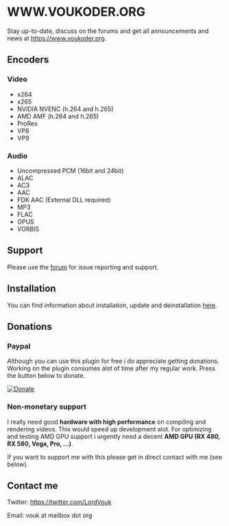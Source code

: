 # WWW.VOUKODER.ORG
Stay up-to-date, discuss on the forums and get all announcements and news at https://www.voukoder.org.

## Encoders
### Video
- x264
- x265
- NVIDIA NVENC (h.264 and h.265)
- AMD AMF (h.264 and h.265)
- ProRes
- VP8
- VP9
### Audio
- Uncompressed PCM (16bit and 24bit)
- ALAC
- AC3
- AAC
- FDK AAC (External DLL required)
- MP3
- FLAC
- OPUS
- VORBIS

## Support
Please use the [forum](https://www.voukoder.org/forum) for issue reporting and support.

## Installation
You can find information about installation, update and deinstallation [here](https://www.voukoder.org/article/4-installation-updates-and-deinstallation/).

## Donations
### Paypal
Although you can use this plugin for free i do appreciate getting donations. Working on the plugin consumes alot of time after my regular work. Press the button below to donate.

[![Donate](https://www.paypalobjects.com/en_US/i/btn/btn_donate_LG.gif)](https://www.paypal.me/voukoder)

### Non-monetary support
I really need good **hardware with high performance** on compiling and rendering videos. This would speed up development alot. For optimizing and testing AMD GPU support i urgently need a decent **AMD GPU (RX 480, RX 580, Vega, Pro, ...)**.

If you want to support me with this please get in direct contact with me (see below).

## Contact me ##
Twitter: https://twitter.com/LordVouk

Email: vouk at mailbox dot org
